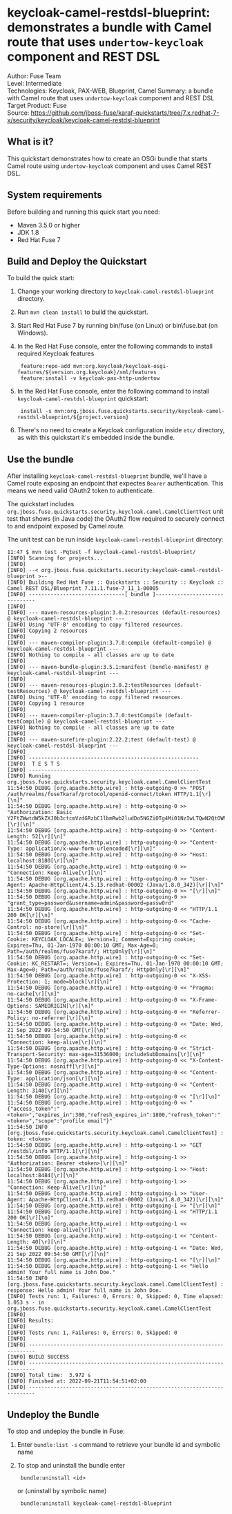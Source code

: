 keycloak-camel-restdsl-blueprint: demonstrates a bundle with Camel route that uses `undertow-keycloak` component and REST DSL
==========================
Author: Fuse Team  
Level: Intermediate  
Technologies: Keycloak, PAX-WEB, Blueprint, Camel
Summary: a bundle with Camel route that uses `undertow-keycloak` component and REST DSL
Target Product: Fuse  
Source: <https://github.com/jboss-fuse/karaf-quickstarts/tree/7.x.redhat-7-x/security/keycloak/keycloak-camel-restdsl-blueprint>


What is it?
-----------
This quickstart demonstrates how to create an OSGi bundle that starts Camel route using `undertow-keycloak` component
and uses Camel REST DSL.


System requirements
-------------------
Before building and running this quick start you need:

* Maven 3.5.0 or higher
* JDK 1.8
* Red Hat Fuse 7


Build and Deploy the Quickstart
-------------------------------

To build the quick start:

1. Change your working directory to `keycloak-camel-restdsl-blueprint` directory.
2. Run `mvn clean install` to build the quickstart.
3. Start Red Hat Fuse 7 by running bin/fuse (on Linux) or bin\fuse.bat (on Windows).
4. In the Red Hat Fuse console, enter the following commands to install required Keycloak features

        feature:repo-add mvn:org.keycloak/keycloak-osgi-features/${version.org.keycloak}/xml/features
        feature:install -v keycloak-pax-http-undertow

5. In the Red Hat Fuse console, enter the following command to install `keycloak-camel-restdsl-blueprint` quickstart:

        install -s mvn:org.jboss.fuse.quickstarts.security/keycloak-camel-restdsl-blueprint/${project.version}

6. There's no need to create a Keycloak configuration inside `etc/` directory, as with this quickstart it's embedded
inside the bundle.


Use the bundle
--------------

After installing `keycloak-camel-restdsl-blueprint` bundle, we'll have a Camel route exposing an endpoint that
expectes `Bearer` authentication. This means we need valid OAuth2 token to authenticate.

The quickstart includes `org.jboss.fuse.quickstarts.security.keycloak.camel.CamelClientTest` unit test that shows
(in Java code) the OAuth2 flow required to securely connect to and endpoint exposed by Camel route.

The unit test can be run inside `keycloak-camel-restdsl-blueprint` directory:

    11:47 $ mvn test -Pqtest -f keycloak-camel-restdsl-blueprint/
    [INFO] Scanning for projects...
    [INFO]
    [INFO] --< org.jboss.fuse.quickstarts.security:keycloak-camel-restdsl-blueprint >--
    [INFO] Building Red Hat Fuse :: Quickstarts :: Security :: Keycloak :: Camel REST DSL/Blueprint 7.11.1.fuse-7_11_1-00005
    [INFO] -------------------------------[ bundle ]-------------------------------
    [INFO]
    [INFO] --- maven-resources-plugin:3.0.2:resources (default-resources) @ keycloak-camel-restdsl-blueprint ---
    [INFO] Using 'UTF-8' encoding to copy filtered resources.
    [INFO] Copying 2 resources
    [INFO]
    [INFO] --- maven-compiler-plugin:3.7.0:compile (default-compile) @ keycloak-camel-restdsl-blueprint ---
    [INFO] Nothing to compile - all classes are up to date
    [INFO]
    [INFO] --- maven-bundle-plugin:3.5.1:manifest (bundle-manifest) @ keycloak-camel-restdsl-blueprint ---
    [INFO]
    [INFO] --- maven-resources-plugin:3.0.2:testResources (default-testResources) @ keycloak-camel-restdsl-blueprint ---
    [INFO] Using 'UTF-8' encoding to copy filtered resources.
    [INFO] Copying 1 resource
    [INFO]
    [INFO] --- maven-compiler-plugin:3.7.0:testCompile (default-testCompile) @ keycloak-camel-restdsl-blueprint ---
    [INFO] Nothing to compile - all classes are up to date
    [INFO]
    [INFO] --- maven-surefire-plugin:2.22.2:test (default-test) @ keycloak-camel-restdsl-blueprint ---
    [INFO]
    [INFO] -------------------------------------------------------
    [INFO]  T E S T S
    [INFO] -------------------------------------------------------
    [INFO] Running org.jboss.fuse.quickstarts.security.keycloak.camel.CamelClientTest
    11:54:50 DEBUG [org.apache.http.wire] : http-outgoing-0 >> "POST /auth/realms/fuse7karaf/protocol/openid-connect/token HTTP/1.1[\r][\n]"
    11:54:50 DEBUG [org.apache.http.wire] : http-outgoing-0 >> "Authorization: Basic Y2FtZWwtdW5kZXJ0b3ctcmVzdGRzbC1lbmRwb2ludDo5NGZiOTg4Mi01NzIwLTQwN2QtOWNjOC0xM2Q1Yjk5MjA3ZTQ=[\r][\n]"
    11:54:50 DEBUG [org.apache.http.wire] : http-outgoing-0 >> "Content-Length: 52[\r][\n]"
    11:54:50 DEBUG [org.apache.http.wire] : http-outgoing-0 >> "Content-Type: application/x-www-form-urlencoded[\r][\n]"
    11:54:50 DEBUG [org.apache.http.wire] : http-outgoing-0 >> "Host: localhost:8180[\r][\n]"
    11:54:50 DEBUG [org.apache.http.wire] : http-outgoing-0 >> "Connection: Keep-Alive[\r][\n]"
    11:54:50 DEBUG [org.apache.http.wire] : http-outgoing-0 >> "User-Agent: Apache-HttpClient/4.5.13.redhat-00002 (Java/1.8.0_342)[\r][\n]"
    11:54:50 DEBUG [org.apache.http.wire] : http-outgoing-0 >> "[\r][\n]"
    11:54:50 DEBUG [org.apache.http.wire] : http-outgoing-0 >> "grant_type=password&username=admin&password=passw0rd"
    11:54:50 DEBUG [org.apache.http.wire] : http-outgoing-0 << "HTTP/1.1 200 OK[\r][\n]"
    11:54:50 DEBUG [org.apache.http.wire] : http-outgoing-0 << "Cache-Control: no-store[\r][\n]"
    11:54:50 DEBUG [org.apache.http.wire] : http-outgoing-0 << "Set-Cookie: KEYCLOAK_LOCALE=; Version=1; Comment=Expiring cookie; Expires=Thu, 01-Jan-1970 00:00:10 GMT; Max-Age=0; Path=/auth/realms/fuse7karaf/; HttpOnly[\r][\n]"
    11:54:50 DEBUG [org.apache.http.wire] : http-outgoing-0 << "Set-Cookie: KC_RESTART=; Version=1; Expires=Thu, 01-Jan-1970 00:00:10 GMT; Max-Age=0; Path=/auth/realms/fuse7karaf/; HttpOnly[\r][\n]"
    11:54:50 DEBUG [org.apache.http.wire] : http-outgoing-0 << "X-XSS-Protection: 1; mode=block[\r][\n]"
    11:54:50 DEBUG [org.apache.http.wire] : http-outgoing-0 << "Pragma: no-cache[\r][\n]"
    11:54:50 DEBUG [org.apache.http.wire] : http-outgoing-0 << "X-Frame-Options: SAMEORIGIN[\r][\n]"
    11:54:50 DEBUG [org.apache.http.wire] : http-outgoing-0 << "Referrer-Policy: no-referrer[\r][\n]"
    11:54:50 DEBUG [org.apache.http.wire] : http-outgoing-0 << "Date: Wed, 21 Sep 2022 09:54:50 GMT[\r][\n]"
    11:54:50 DEBUG [org.apache.http.wire] : http-outgoing-0 << "Connection: keep-alive[\r][\n]"
    11:54:50 DEBUG [org.apache.http.wire] : http-outgoing-0 << "Strict-Transport-Security: max-age=31536000; includeSubDomains[\r][\n]"
    11:54:50 DEBUG [org.apache.http.wire] : http-outgoing-0 << "X-Content-Type-Options: nosniff[\r][\n]"
    11:54:50 DEBUG [org.apache.http.wire] : http-outgoing-0 << "Content-Type: application/json[\r][\n]"
    11:54:50 DEBUG [org.apache.http.wire] : http-outgoing-0 << "Content-Length: 3140[\r][\n]"
    11:54:50 DEBUG [org.apache.http.wire] : http-outgoing-0 << "[\r][\n]"
    11:54:50 DEBUG [org.apache.http.wire] : http-outgoing-0 << "{"access_token":"<token>","expires_in":300,"refresh_expires_in":1800,"refresh_token":"<token>","scope":"profile email"}"
    11:54:50 INFO [org.jboss.fuse.quickstarts.security.keycloak.camel.CamelClientTest] : token: <token>
    11:54:50 DEBUG [org.apache.http.wire] : http-outgoing-1 >> "GET /restdsl/info HTTP/1.1[\r][\n]"
    11:54:50 DEBUG [org.apache.http.wire] : http-outgoing-1 >> "Authorization: Bearer <token>[\r][\n]"
    11:54:50 DEBUG [org.apache.http.wire] : http-outgoing-1 >> "Host: localhost:8484[\r][\n]"
    11:54:50 DEBUG [org.apache.http.wire] : http-outgoing-1 >> "Connection: Keep-Alive[\r][\n]"
    11:54:50 DEBUG [org.apache.http.wire] : http-outgoing-1 >> "User-Agent: Apache-HttpClient/4.5.13.redhat-00002 (Java/1.8.0_342)[\r][\n]"
    11:54:50 DEBUG [org.apache.http.wire] : http-outgoing-1 >> "[\r][\n]"
    11:54:50 DEBUG [org.apache.http.wire] : http-outgoing-1 << "HTTP/1.1 200 OK[\r][\n]"
    11:54:50 DEBUG [org.apache.http.wire] : http-outgoing-1 << "Connection: keep-alive[\r][\n]"
    11:54:50 DEBUG [org.apache.http.wire] : http-outgoing-1 << "Content-Length: 40[\r][\n]"
    11:54:50 DEBUG [org.apache.http.wire] : http-outgoing-1 << "Date: Wed, 21 Sep 2022 09:54:50 GMT[\r][\n]"
    11:54:50 DEBUG [org.apache.http.wire] : http-outgoing-1 << "[\r][\n]"
    11:54:50 DEBUG [org.apache.http.wire] : http-outgoing-1 << "Hello admin! Your full name is John Doe."
    11:54:50 INFO [org.jboss.fuse.quickstarts.security.keycloak.camel.CamelClientTest] : response: Hello admin! Your full name is John Doe.
    [INFO] Tests run: 1, Failures: 0, Errors: 0, Skipped: 0, Time elapsed: 1.053 s - in org.jboss.fuse.quickstarts.security.keycloak.camel.CamelClientTest
    [INFO]
    [INFO] Results:
    [INFO]
    [INFO] Tests run: 1, Failures: 0, Errors: 0, Skipped: 0
    [INFO]
    [INFO] ------------------------------------------------------------------------
    [INFO] BUILD SUCCESS
    [INFO] ------------------------------------------------------------------------
    [INFO] Total time:  3.972 s
    [INFO] Finished at: 2022-09-21T11:54:51+02:00
    [INFO] ------------------------------------------------------------------------


Undeploy the Bundle
-------------------

To stop and undeploy the bundle in Fuse:

1. Enter `bundle:list -s` command to retrieve your bundle id and symbolic name
2. To stop and uninstall the bundle enter

        bundle:uninstall <id>

    or (uninstall by symbolic name)

        bundle:uninstall keycloak-camel-restdsl-blueprint
